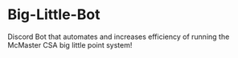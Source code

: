 # Big-Little-Bot
Discord Bot that automates and increases efficiency of running the McMaster CSA big little point system!
